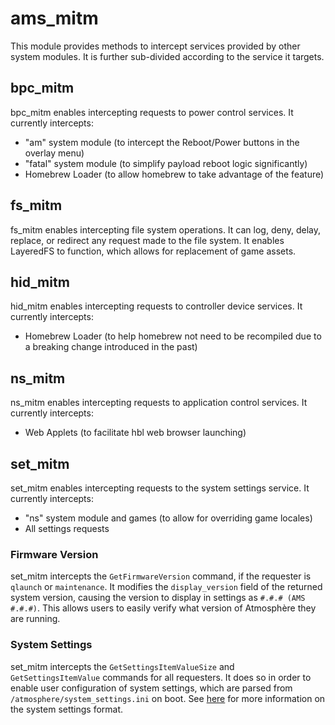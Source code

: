 # ams_mitm
This module provides methods to intercept services provided by other system modules. It is further sub-divided according to the service it targets.

## bpc_mitm
bpc_mitm enables intercepting requests to power control services. It currently intercepts:
+ "am" system module (to intercept the Reboot/Power buttons in the overlay menu)
+ "fatal" system module (to simplify payload reboot logic significantly)
+ Homebrew Loader (to allow homebrew to take advantage of the feature)

## fs_mitm
fs_mitm enables intercepting file system operations. It can log, deny, delay, replace, or redirect any request made to the file system. It enables LayeredFS to function, which allows for replacement of game assets.

## hid_mitm
hid_mitm enables intercepting requests to controller device services. It currently intercepts:
+ Homebrew Loader (to help homebrew not need to be recompiled due to a breaking change introduced in the past)

## ns_mitm
ns_mitm enables intercepting requests to application control services. It currently intercepts:
+ Web Applets (to facilitate hbl web browser launching)

## set_mitm
set_mitm enables intercepting requests to the system settings service. It currently intercepts:
+ "ns" system module and games (to allow for overriding game locales)
+ All settings requests

### Firmware Version
set_mitm intercepts the `GetFirmwareVersion` command, if the requester is `qlaunch` or `maintenance`.
It modifies the `display_version` field of the returned system version, causing the version to display
in settings as `#.#.# (AMS #.#.#)`. This allows users to easily verify what version of Atmosphère they are running.

### System Settings
set_mitm intercepts the `GetSettingsItemValueSize` and `GetSettingsItemValue` commands for all requesters.
It does so in order to enable user configuration of system settings, which are parsed from `/atmosphere/system_settings.ini` on boot. See [here](../../features/configurations.md) for more information on the system settings format.
